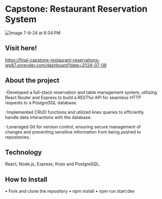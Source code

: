 # Capstone: Restaurant Reservation System

![Image 7-8-24 at 8 04 PM](https://github.com/brigrier/final-capstone-restaurant-reservations/assets/153128385/a996c142-c5cd-49e7-af99-d67d1eb70826)


## Visit here!
https://final-capstone-restaurant-reservations-wp87.onrender.com/dashboard?date=2024-07-08

## About the project
-Developed a full-stack reservation and table management system, utilizing React Router and Express to build a RESTful API for seamless HTTP requests to a PostgreSQL database. 

-Implemented CRUD functions and utilized knex queries to efficiently handle data interactions with the database. 
 
-Leveraged Git for version control, ensuring secure management of changes and preventing sensitive information from being pushed to repositories.

## Technology
React, Node.js, Express, Knex and PostgreSQL.

## How to Install
• Fork and clone the repository
• npm install
• npm run start:dev
